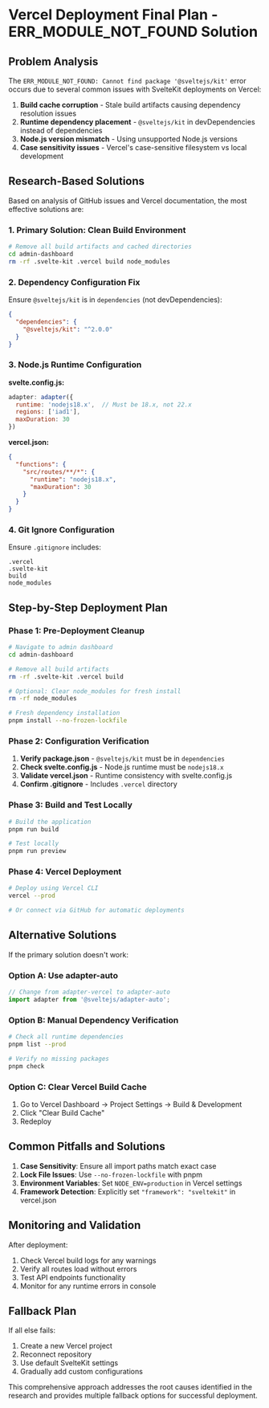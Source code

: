 # Vercel Deployment Final Plan - ERR_MODULE_NOT_FOUND Solution

## Problem Analysis
The `ERR_MODULE_NOT_FOUND: Cannot find package '@sveltejs/kit'` error occurs due to several common issues with SvelteKit deployments on Vercel:

1. **Build cache corruption** - Stale build artifacts causing dependency resolution issues
2. **Runtime dependency placement** - `@sveltejs/kit` in devDependencies instead of dependencies
3. **Node.js version mismatch** - Using unsupported Node.js versions
4. **Case sensitivity issues** - Vercel's case-sensitive filesystem vs local development

## Research-Based Solutions

Based on analysis of GitHub issues and Vercel documentation, the most effective solutions are:

### 1. Primary Solution: Clean Build Environment
```bash
# Remove all build artifacts and cached directories
cd admin-dashboard
rm -rf .svelte-kit .vercel build node_modules
```

### 2. Dependency Configuration Fix
Ensure `@sveltejs/kit` is in `dependencies` (not devDependencies):
```json
{
  "dependencies": {
    "@sveltejs/kit": "^2.0.0"
  }
}
```

### 3. Node.js Runtime Configuration
**svelte.config.js:**
```javascript
adapter: adapter({
  runtime: 'nodejs18.x',  // Must be 18.x, not 22.x
  regions: ['iad1'],
  maxDuration: 30
})
```

**vercel.json:**
```json
{
  "functions": {
    "src/routes/**/*": {
      "runtime": "nodejs18.x",
      "maxDuration": 30
    }
  }
}
```

### 4. Git Ignore Configuration
Ensure `.gitignore` includes:
```
.vercel
.svelte-kit
build
node_modules
```

## Step-by-Step Deployment Plan

### Phase 1: Pre-Deployment Cleanup
```bash
# Navigate to admin dashboard
cd admin-dashboard

# Remove all build artifacts
rm -rf .svelte-kit .vercel build

# Optional: Clear node_modules for fresh install
rm -rf node_modules

# Fresh dependency installation
pnpm install --no-frozen-lockfile
```

### Phase 2: Configuration Verification
1. **Verify package.json** - `@sveltejs/kit` must be in `dependencies`
2. **Check svelte.config.js** - Node.js runtime must be `nodejs18.x`
3. **Validate vercel.json** - Runtime consistency with svelte.config.js
4. **Confirm .gitignore** - Includes `.vercel` directory

### Phase 3: Build and Test Locally
```bash
# Build the application
pnpm run build

# Test locally
pnpm run preview
```

### Phase 4: Vercel Deployment
```bash
# Deploy using Vercel CLI
vercel --prod

# Or connect via GitHub for automatic deployments
```

## Alternative Solutions

If the primary solution doesn't work:

### Option A: Use adapter-auto
```javascript
// Change from adapter-vercel to adapter-auto
import adapter from '@sveltejs/adapter-auto';
```

### Option B: Manual Dependency Verification
```bash
# Check all runtime dependencies
pnpm list --prod

# Verify no missing packages
pnpm check
```

### Option C: Clear Vercel Build Cache
1. Go to Vercel Dashboard → Project Settings → Build & Development
2. Click "Clear Build Cache"
3. Redeploy

## Common Pitfalls and Solutions

1. **Case Sensitivity**: Ensure all import paths match exact case
2. **Lock File Issues**: Use `--no-frozen-lockfile` with pnpm
3. **Environment Variables**: Set `NODE_ENV=production` in Vercel settings
4. **Framework Detection**: Explicitly set `"framework": "sveltekit"` in vercel.json

## Monitoring and Validation

After deployment:
1. Check Vercel build logs for any warnings
2. Verify all routes load without errors
3. Test API endpoints functionality
4. Monitor for any runtime errors in console

## Fallback Plan

If all else fails:
1. Create a new Vercel project
2. Reconnect repository
3. Use default SvelteKit settings
4. Gradually add custom configurations

This comprehensive approach addresses the root causes identified in the research and provides multiple fallback options for successful deployment.